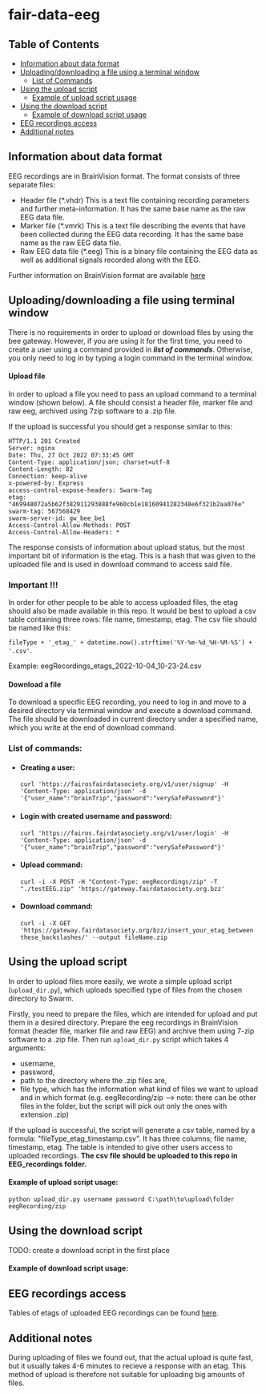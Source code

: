 # fair-data-eeg
## Table of Contents
- [Information about data format](#information-about-data-format)
- [Uploading/downloading a file using a terminal window](#uploading/downloading-a-file-using-a-terminal-window)
  - [List of Commands](#list-of-commands)
- [Using the upload script](#using-the-upload-script)
  - [Example of upload script usage](#example-of-upload-script-usage)
- [Using the download script](#using-the-download-script)
  - [Example of download script usage](#example-of-download-script-usage)
- [EEG recordings access](#eeg-recordings-access)
- [Additional notes](#additional-notes)
## Information about data format

EEG recordings are in BrainVision format. The format consists of three separate files:
- Header file (\*.vhdr)
  This is a text file containing recording parameters and further meta-information. It has the same base name as the raw EEG data file.
- Marker file (\*.vmrk)
  This is a text file describing the events that have been collected during the EEG data recording. It has the same base name as the raw EEG data file.
- Raw EEG data file (\*.eeg)
  This is a binary file containing the EEG data as well as additional signals recorded along with the EEG.

Further information on BrainVision format are available [here](https://www.brainproducts.com/download/specification-of-brainvision-core-data-format-1-0/)

## Uploading/downloading a file using terminal window

There is no requirements in order to upload or download files by using the bee gateway. However, if you are using it for the first time, you need to create a user using a command provided in ***list of commands***. Otherwise, you only need to log in by typing a login command in the terminal window. 
#### Upload file
In order to upload a file you need to pass an upload command to a terminal window (shown below). A file should consist a header file, marker file and raw eeg, archived using 7zip software to a .zip file.

If the upload is successful you should get a response similar to this:

```
HTTP/1.1 201 Created
Server: nginx
Date: Thu, 27 Oct 2022 07:33:45 GMT
Content-Type: application/json; charset=utf-8
Content-Length: 82
Connection: keep-alive
x-powered-by: Express
access-control-expose-headers: Swarm-Tag
etag: "469948072a5b62f382911293888fe960cb1e18160941282348e6f321b2aa076e"
swarm-tag: 567568429
swarm-server-id: gw_bee_be1
Access-Control-Allow-Methods: POST
Access-Control-Allow-Headers: *
```

The response consists of information about upload status, but the most important bit of information is the etag. This is a hash that was given to the uploaded file and is used in download command to access said file. 

### Important !!!

In order for other people to be able to access uploaded files, the etag should also be made available in this repo. It would be best to upload a csv table containing three rows: file name, timestamp, etag. The csv file should be named like this: 

`fileType + '_etag_' + datetime.now().strftime('%Y-%m-%d_%H-%M-%S') + '.csv'`.

Example: eegRecordings_etags_2022-10-04_10-23-24.csv

#### Download a file
To download a specific EEG recording, you need to log in and move to a desired directory via terminal window and execute a download command. The file should be downloaded in current directory under a specified name, which you write at the end of download command.

### List of commands:
- #### Creating a user:

  `curl 'https://fairosfairdatasociety.org/v1/user/signup' -H 'Content-Type: application/json' -d '{"user_name":"brainTrip","password":"verySafePassword"}'`

- #### Login with created username and password: 

  `curl 'https://fairos.fairdatasociety.org/v1/user/login' -H 'Content-Type: application/json' -d '{"user_name":"brainTrip","password":"verySafePassword"}'`

- #### Upload command: 

  `curl -i -X POST -H "Content-Type: eegRecordings/zip" -T "./testEEG.zip" 'https://gateway.fairdatasociety.org.bzz'`
  
- #### Download command:
  `curl -i -X GET 'https://gateway.fairdatasociety.org/bzz/insert_your_etag_between these_backslashes/' --output fileName.zip`

## Using the upload script

In order to upload files more easily, we wrote a simple upload script (`upload_dir.py`), which uploads specified type of files from the chosen directory to Swarm. 

Firstly, you need to prepare the files, which are intended for upload and put them in a desired directory. Prepare the eeg recordings in BrainVision format (header file, marker file and raw EEG) and archive them using 7-zip software to a .zip file. Then run `upload_dir.py` script which takes 4 arguments: 
- username,
- password, 
- path to the directory where the .zip files are, 
- file type, which has the information what kind of files we want to upload and in which format (e.g. eegRecording/zip --> note: there can be other files in the 
folder, but the script will pick out only the ones with extension .zip) 

If the upload is successful, the script will generate a csv table, named by a formula: "fileType_etag_timestamp.csv". It has three columns; file name, timestamp, etag. The table is intended to give other users access to uploaded recordings. **The csv file should be uploaded to this repo in EEG_recordings folder.** 

#### Example of upload script usage: 
`python upload_dir.py username password C:\path\to\upload\folder eegRecording/zip`

## Using the download script
TODO: create a download script in the first place

#### Example of download script usage:

## EEG recordings access

Tables of etags of uploaded EEG recordings can be found [here](https://github.com/BrainTrip/fair-data-eeg/tree/main/EEG_recordings).

## Additional notes

During uploading of files we found out, that the actual upload is quite fast, but it usually takes 4-6 minutes to recieve a response with an etag.
This method of upload is therefore not suitable for uploading big amounts of files.
